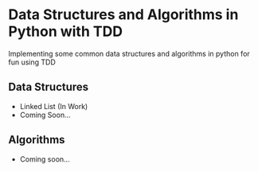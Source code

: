 # Data Structures and Algorithms in Python with TDD

Implementing some common data structures and algorithms in python for fun using TDD

## Data Structures
- Linked List (In Work)
- Coming Soon...

## Algorithms
- Coming soon...
